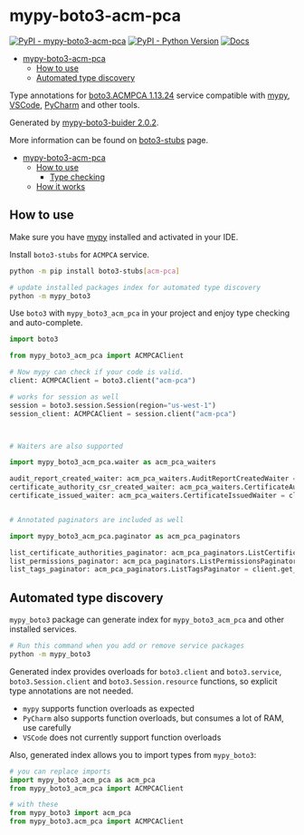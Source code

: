 # mypy-boto3-acm-pca

[![PyPI - mypy-boto3-acm-pca](https://img.shields.io/pypi/v/mypy-boto3-acm-pca.svg?color=blue)](https://pypi.org/project/mypy-boto3-acm-pca)
[![PyPI - Python Version](https://img.shields.io/pypi/pyversions/mypy-boto3-acm-pca.svg?color=blue)](https://pypi.org/project/mypy-boto3-acm-pca)
[![Docs](https://img.shields.io/readthedocs/mypy-boto3-builder.svg?color=blue)](https://mypy-boto3-builder.readthedocs.io/)

- [mypy-boto3-acm-pca](#mypy-boto3-acm-pca)
  - [How to use](#how-to-use)
  - [Automated type discovery](#automated-type-discovery)


Type annotations for
[boto3.ACMPCA 1.13.24](https://boto3.amazonaws.com/v1/documentation/api/1.13.24/reference/services/acm-pca.html#ACMPCA) service
compatible with [mypy](https://github.com/python/mypy), [VSCode](https://code.visualstudio.com/),
[PyCharm](https://www.jetbrains.com/pycharm/) and other tools.

Generated by [mypy-boto3-buider 2.0.2](https://github.com/vemel/mypy_boto3_builder).

More information can be found on [boto3-stubs](https://pypi.org/project/boto3-stubs/) page.

- [mypy-boto3-acm-pca](#mypy-boto3-acm-pca)
  - [How to use](#how-to-use)
    - [Type checking](#type-checking)
  - [How it works](#how-it-works)

## How to use

Make sure you have [mypy](https://github.com/python/mypy) installed and activated in your IDE.

Install `boto3-stubs` for `ACMPCA` service.

```bash
python -m pip install boto3-stubs[acm-pca]

# update installed packages index for automated type discovery
python -m mypy_boto3
```

Use `boto3` with `mypy_boto3_acm_pca` in your project and enjoy type checking and auto-complete.

```python
import boto3

from mypy_boto3_acm_pca import ACMPCAClient

# Now mypy can check if your code is valid.
client: ACMPCAClient = boto3.client("acm-pca")

# works for session as well
session = boto3.session.Session(region="us-west-1")
session_client: ACMPCAClient = session.client("acm-pca")



# Waiters are also supported

import mypy_boto3_acm_pca.waiter as acm_pca_waiters

audit_report_created_waiter: acm_pca_waiters.AuditReportCreatedWaiter = client.get_waiter("audit_report_created")
certificate_authority_csr_created_waiter: acm_pca_waiters.CertificateAuthorityCSRCreatedWaiter = client.get_waiter("certificate_authority_csr_created")
certificate_issued_waiter: acm_pca_waiters.CertificateIssuedWaiter = client.get_waiter("certificate_issued")


# Annotated paginators are included as well

import mypy_boto3_acm_pca.paginator as acm_pca_paginators

list_certificate_authorities_paginator: acm_pca_paginators.ListCertificateAuthoritiesPaginator = client.get_paginator("list_certificate_authorities")
list_permissions_paginator: acm_pca_paginators.ListPermissionsPaginator = client.get_paginator("list_permissions")
list_tags_paginator: acm_pca_paginators.ListTagsPaginator = client.get_paginator("list_tags")
```

## Automated type discovery

`mypy_boto3` package can generate index for `mypy_boto3_acm_pca` and other installed services.

```bash
# Run this command when you add or remove service packages
python -m mypy_boto3
```

Generated index provides overloads for `boto3.client` and `boto3.service`,
`boto3.Session.client` and `boto3.Session.resource` functions,
so explicit type annotations are not needed.

- `mypy` supports function overloads as expected
- `PyCharm` also supports function overloads, but consumes a lot of RAM, use carefully
- `VSCode` does not currently support function overloads

Also, generated index allows you to import types from `mypy_boto3`:

```python
# you can replace imports
import mypy_boto3_acm_pca as acm_pca
from mypy_boto3_acm_pca import ACMPCAClient

# with these
from mypy_boto3 import acm_pca
from mypy_boto3.acm_pca import ACMPCAClient
```